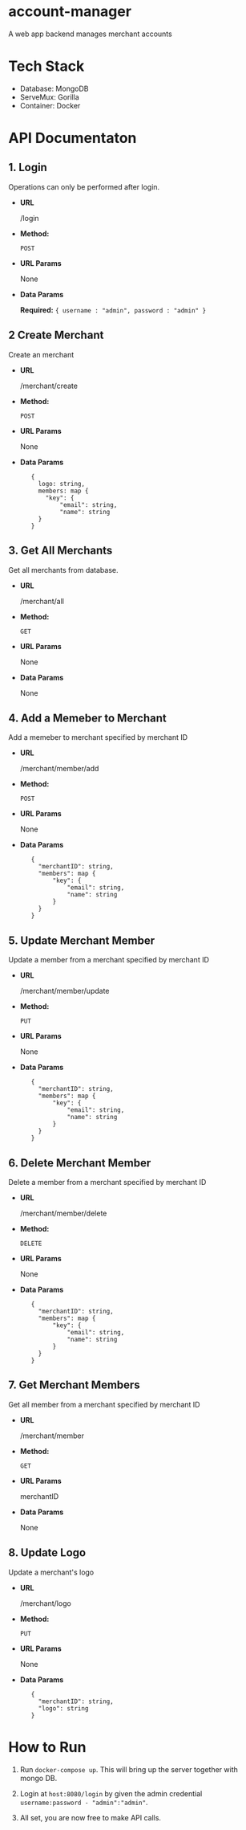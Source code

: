 # account-manager
A web app backend manages merchant accounts

# Tech Stack

* Database: MongoDB
* ServeMux: Gorilla
* Container: Docker

# API Documentaton

**1. Login**
----
  Operations can only be performed after login.

* **URL**

  /login

* **Method:**

  `POST`
  
*  **URL Params**

   None
 
* **Data Params**

  **Required:**
  `{ username : "admin", password : "admin" }`
   
**2 Create Merchant**
----
  Create an merchant

* **URL**

  /merchant/create

* **Method:**

  `POST`
  
*  **URL Params**

   None
 
* **Data Params**

   ```
      { 
        logo: string,
        members: map {
          "key": {
              "email": string,
              "name": string
        }
      }
   ```
    
**3. Get All Merchants**
----
  Get all merchants from database.

* **URL**

  /merchant/all

* **Method:**

  `GET`
  
*  **URL Params**

   None
 
* **Data Params**

   None


**4. Add a Memeber to Merchant**
----
  Add a memeber to merchant specified by merchant ID

* **URL**

  /merchant/member/add

* **Method:**

  `POST`
  
*  **URL Params**

   None
 
* **Data Params**

   ```
      { 
        "merchantID": string,
        "members": map {
            "key": {
                "email": string,
                "name": string
            }
        }
      }
   ```
    
**5. Update Merchant Member**
----
  Update a member from a merchant specified by merchant ID

* **URL**

  /merchant/member/update

* **Method:**

  `PUT`
  
*  **URL Params**

   None
 
* **Data Params**

   ```
      { 
        "merchantID": string,
        "members": map {
            "key": {
                "email": string,
                "name": string
            }
        }
      }
   ```
   
**6. Delete Merchant Member**
----
  Delete a member from a merchant specified by merchant ID

* **URL**

  /merchant/member/delete

* **Method:**

  `DELETE`
  
*  **URL Params**

   None
 
* **Data Params**

   ```
      { 
        "merchantID": string,
        "members": map {
            "key": {
                "email": string,
                "name": string
            }
        }
      }
   ```
   
**7. Get Merchant Members**
----
  Get all member from a merchant specified by merchant ID

* **URL**

  /merchant/member

* **Method:**

  `GET`
  
*  **URL Params**

   merchantID
 
* **Data Params**

   None
   
**8. Update Logo**
----
  Update a merchant's logo

* **URL**

  /merchant/logo

* **Method:**

  `PUT`
  
*  **URL Params**

   None
 
* **Data Params**

   ```
      { 
        "merchantID": string,
        "logo": string
      }
   ```
 

   
# How to Run
1. Run `docker-compose up`. This will bring up the server together with mongo DB.

2. Login at `host:8080/login` by given the admin credential `username:password - "admin":"admin"`.

3. All set, you are now free to make API calls.
